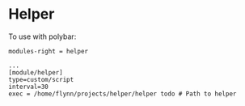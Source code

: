 # Helper

To use with polybar:

```
modules-right = helper

...
[module/helper]
type=custom/script
interval=30
exec = /home/flynn/projects/helper/helper todo # Path to helper
```
